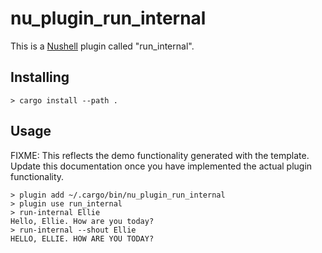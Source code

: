 # nu_plugin_run_internal

This is a [Nushell](https://nushell.sh/) plugin called "run_internal".

## Installing

```nushell
> cargo install --path .
```

## Usage

FIXME: This reflects the demo functionality generated with the template. Update this documentation
once you have implemented the actual plugin functionality.

```nushell
> plugin add ~/.cargo/bin/nu_plugin_run_internal
> plugin use run_internal
> run-internal Ellie
Hello, Ellie. How are you today?
> run-internal --shout Ellie
HELLO, ELLIE. HOW ARE YOU TODAY?
```
